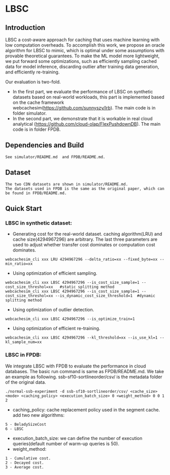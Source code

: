 # LBSC

## Introduction
LBSC a cost-aware approach for caching that uses machine learning with low computation overheads. To accomplish this work, we propose an oracle algorithm for LBSC to mimic, which is optimal under some assumptions with provable theoretical guarantees. To make the ML model more lightweight, we put forward some optimizations, such as efficiently sampling cached data for model inference, discarding outlier after training data generation, and efficiently re-training.

Our evaluation is two-fold. 
- In the first part, we evaluate the performance of LBSC on synthetic datasets based on real-world workloads, this part is implemented based on the cache framework webcachesim(https://github.com/sunnyszy/lrb). The main code is in folder simulator.
- In the second part, we demonstrate that it is workable in real cloud analytical (https://github.com/cloud-olap/FlexPushdownDB). The main code is in folder FPDB.


## Dependencies and Build
```
See simulator/README.md  and FPDB/README.md.
```

## Dataset
```
The two CDN datasets are shown in simulator/README.md.
The datasets used in FPDB is the same as the original paper, which can be found in FPDB/README.md.
```

## Quick Start
### LBSC in synthetic dataset: 
- Generating cost for the real-world dataset. caching algorithm(LRU) and cache size(4294967296) are arbitrary. The last three parameters are used to adjust whether transfer cost dominates or computation cost dominates.
```
webcachesim_cli xxx LRU 4294967296 --delta_ratio=xx --fixed_byte=xx --min_ratio=xx 
```

- Using optimization of efficient sampling.
```
webcachesim_cli xxx LBSC 4294967296 --is_cost_size_sample=1 --cost_size_threshol=xx   #static splitting method
webcachesim_cli xxx LBSC 4294967296 --is_cost_size_sample=1 --cost_size_threshol=xx --is_dynamic_cost_size_threshold=1  #dynamic splitting method
```

- Using optimization of outlier detection.
```
webcachesim_cli xxx LBSC 4294967296 --is_optimize_train=1
```

- Using optimization of efficient re-training.
```
webcachesim_cli xxx LBSC 4294967296 --kl_threshold=xx --is_use_kl=1 --kl_sample_num=xx
```

### LBSC in FPDB: 
We integrate LBSC with FPDB to evaluate the performance in cloud databases. The basic run command is same as FPDB/README.md. We take an example as following.
ssb-sf10-sortlineorder/csv/ is the metadata folder of the original data.

```
./normal-ssb-experiment -d ssb-sf10-sortlineorder/csv/ <cache_size> <mode> <caching_policy> <execution_batch_size> 0 <weight_method> 0 0 1 2
```

- caching_policy: cache replacement policy used in the segment cache. add two new algorithms:
```
5 - BeladySizeCost
6 - LBSC
```
- execution_batch_size: we can define the number of execution queries(default number of warm-up queries is 50).
- weight_method:
```
1 - Cumulative cost.
2 - Decayed cost.
3 - Average cost.
```

